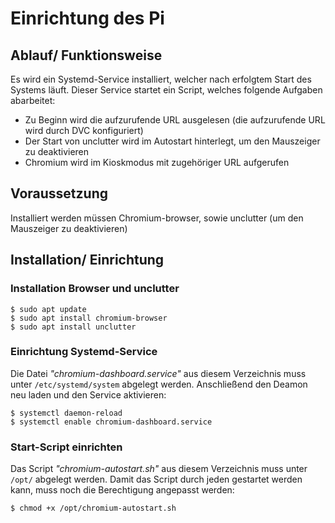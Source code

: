 # Einrichtung des Pi

## Ablauf/ Funktionsweise
Es wird ein Systemd-Service installiert, welcher nach erfolgtem Start des Systems läuft.
Dieser Service startet ein Script, welches folgende Aufgaben abarbeitet:
 - Zu Beginn wird die aufzurufende URL ausgelesen (die aufzurufende URL wird durch DVC konfiguriert)
 - Der Start von unclutter wird im Autostart hinterlegt, um den Mauszeiger zu deaktivieren
 - Chromium wird im Kioskmodus mit zugehöriger URL aufgerufen

## Voraussetzung
Installiert werden müssen Chromium-browser, sowie unclutter (um den Mauszeiger zu deaktivieren)

## Installation/ Einrichtung
### Installation Browser und unclutter
```
$ sudo apt update
$ sudo apt install chromium-browser
$ sudo apt install unclutter
```
### Einrichtung Systemd-Service
Die Datei *"chromium-dashboard.service"* aus diesem Verzeichnis muss unter `/etc/systemd/system` abgelegt werden.
Anschließend den Deamon neu laden und den Service aktivieren:
```
$ systemctl daemon-reload
$ systemctl enable chromium-dashboard.service
```
### Start-Script einrichten
Das Script *"chromium-autostart.sh"* aus diesem Verzeichnis muss unter `/opt/` abgelegt werden.
Damit das Script durch jeden gestartet werden kann, muss noch die Berechtigung angepasst werden:
```
$ chmod +x /opt/chromium-autostart.sh

